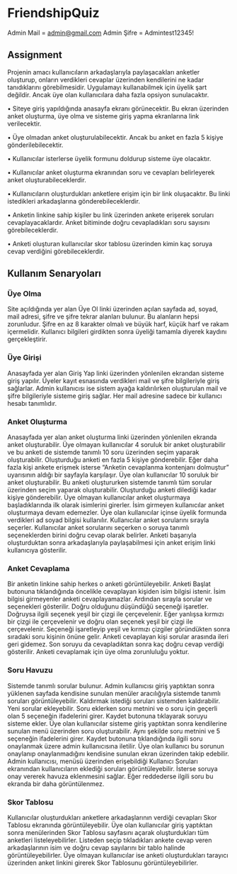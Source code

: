 # FriendshipQuiz

Admin Mail = admin@gmail.com
Admin Şifre = Admintest12345!

## Assignment

Projenin amacı kullanıcıların arkadaşlarıyla paylaşacakları anketler oluşturup, onların verdikleri cevaplar
üzerinden kendilerini ne kadar tanıdıklarını görebilmesidir.
Uygulamayı kullanabilmek için üyelik şart değildir. Ancak üye olan kullanıcılara daha fazla opsiyon
sunulacaktır.

• Siteye giriş yapıldığında anasayfa ekranı görünecektir. Bu ekran üzerinden anket oluşturma, üye
olma ve sisteme giriş yapma ekranlarına link verilecektir.

• Üye olmadan anket oluşturulabilecektir. Ancak bu anket en fazla 5 kişiye gönderilebilecektir.

• Kullanıcılar isterlerse üyelik formunu doldurup sisteme üye olacaktır.

• Kullanıcılar anket oluşturma ekranından soru ve cevapları belirleyerek anket
oluşturabileceklerdir.

• Kullanıcıların oluşturdukları anketlere erişim için bir link oluşacaktır. Bu linki istedikleri
arkadaşlarına gönderebileceklerdir.

• Anketin linkine sahip kişiler bu link üzerinden ankete erişerek soruları cevaplayacaklardır. Anket
bitiminde doğru cevapladıkları soru sayısını görebileceklerdir.

• Anketi oluşturan kullanıcılar skor tablosu üzerinden kimin kaç soruya cevap verdiğini
görebileceklerdir.

## Kullanım Senaryoları
### Üye Olma
Site açıldığında yer alan Üye Ol linki üzerinden açılan sayfada ad, soyad, mail adresi, şifre ve şifre tekrar
alanları bulunur. Bu alanların hepsi zorunludur. Şifre en az 8 karakter olmalı ve büyük harf, küçük harf ve
rakam içermelidir. Kullanıcı bilgileri girdikten sonra üyeliği tamamla diyerek kaydını gerçekleştirir.

### Üye Girişi
Anasayfada yer alan Giriş Yap linki üzerinden yönlenilen ekrandan sisteme giriş yapılır. Üyeler kayıt
esnasında verdikleri mail ve şifre bilgileriyle giriş sağlarlar. Admin kullanıcısı ise sistem ayağa kaldırılırken
oluşturulan mail ve şifre bilgileriyle sisteme giriş sağlar.
Her mail adresine sadece bir kullanıcı hesabı tanımlıdır.

### Anket Oluşturma
Anasayfada yer alan anket oluşturma linki üzerinden yönlenilen ekranda anket oluşturabilir.
Üye olmayan kullanıcılar 4 soruluk bir anket oluşturabilir ve bu anketi de sistemde tanımlı 10 soru
üzerinden seçim yaparak oluşturabilir. Oluşturduğu anketi en fazla 5 kişiye gönderebilir. Eğer daha fazla
kişi ankete erişmek isterse “Anketin cevaplanma kontenjanı dolmuştur” uyarısının aldığı bir sayfayla
karşılaşır.
Üye olan kullanıcılar 10 soruluk bir anket oluşturabilir. Bu anketi oluştururken sistemde tanımlı tüm
sorular üzerinden seçim yaparak oluşturabilir. Oluşturduğu anketi dilediği kadar kişiye gönderebilir.
Üye olmayan kullanıcılar anket oluşturmaya başladıklarında ilk olarak isimlerini girerler. İsim girmeyen
kullanıcılar anket oluşturmaya devam edemezler. Üye olan kullanıcılar içinse üyelik formunda verdikleri
ad soyad bilgisi kullanılır.
Kullanıcılar anket sorularını sırayla seçerler. Kullanıcılar anket sorularını seçerken o soruya tanımlı
seçeneklerden birini doğru cevap olarak belirler. Anketi başarıyla oluşturduktan sonra arkadaşlarıyla
paylaşabilmesi için anket erişim linki kullanıcıya gösterilir.

### Anket Cevaplama
Bir anketin linkine sahip herkes o anketi görüntüleyebilir. Anketi Başlat butonuna tıklandığında öncelikle
cevaplayan kişiden isim bilgisi istenir. İsim bilgisi girmeyenler anketi cevaplayamazlar. Ardından sırayla
sorular ve seçenekleri gösterilir. Doğru olduğunu düşündüğü seçeneği işaretler. Doğruysa ilgili seçenek
yeşil bir çizgi ile çerçevelenir. Eğer yanlışsa kırmızı bir çizgi ile çerçevelenir ve doğru olan seçenek yeşil bir
çizgi ile çerçevelenir.
Seçeneği işaretleyip yeşil ve kırmızı çizgiler göründükten sonra sıradaki soru kişinin önüne gelir. Anketi
cevaplayan kişi sorular arasında ileri geri gidemez. Son soruyu da cevapladıktan sonra kaç doğru cevap
verdiği gösterilir.
Anketi cevaplamak için üye olma zorunluluğu yoktur.
### Soru Havuzu
Sistemde tanımlı sorular bulunur. Admin kullanıcısı giriş yaptıktan sonra yüklenen sayfada kendisine
sunulan menüler aracılığıyla sistemde tanımlı soruları görüntüleyebilir. Kaldırmak istediği soruları
sistemden kaldırabilir. Yeni sorular ekleyebilir.
Soru eklerken soru metnini ve o soru için geçerli olan 5 seçeneğin ifadelerini girer. Kaydet butonuna
tıklayarak soruyu sisteme ekler.
Üye olan kullanıcılar sisteme giriş yaptıktan sonra kendilerine sunulan menü üzerinden soru oluşturabilir.
Aynı şekilde soru metnini ve 5 seçeneğin ifadelerini girer. Kaydet butonuna tıklandığında ilgili soru
onaylanmak üzere admin kullanıcısına iletilir. Üye olan kullanıcı bu sorunun onaylanıp onaylanmadığını
kendisine sunulan ekran üzerinden takip edebilir.
Admin kullanıcısı, menüsü üzerinden erişebildiği Kullanıcı Soruları ekranından kullanıcıların eklediği
soruları görüntüleyebilir. İsterse soruya onay vererek havuza eklenmesini sağlar. Eğer reddederse ilgili
soru bu ekranda bir daha görüntülenmez.
### Skor Tablosu
Kullanıcılar oluşturdukları anketlere arkadaşlarının verdiği cevapları Skor Tablosu ekranında
görüntüleyebilir.
Üye olan kullanıcılar giriş yaptıktan sonra menülerinden Skor Tablosu sayfasını açarak oluşturdukları tüm
anketleri listeleyebilirler. Listeden seçip tıkladıkları ankete cevap veren arkadaşlarının isim ve doğru
cevap sayılarını bir tablo halinde görüntüleyebilirler.
Üye olmayan kullanıcılar ise anketi oluşturdukları tarayıcı üzerinden anket linkini girerek Skor Tablosunu
görüntüleyebilirler. 
